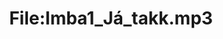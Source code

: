---
title: File:Imba1_Já_takk.mp3
recording of: Já, takk.
reading speed: slow
speaker: Imba
license: CC0
---